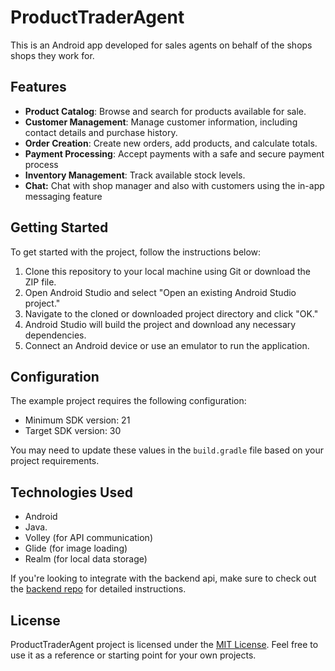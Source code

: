# ProductTraderAgent

This is an Android app developed for sales agents on behalf of the shops shops they work for. 

## Features

- **Product Catalog**: Browse and search for products available for sale.
- **Customer Management**: Manage customer information, including contact details and purchase history.
- **Order Creation**: Create new orders, add products, and calculate totals.
- **Payment Processing**: Accept payments with a safe and secure payment process
- **Inventory Management**: Track available stock levels.
- **Chat:** Chat with shop manager and also with customers using the in-app messaging feature


## Getting Started

To get started with the project, follow the instructions below:

1. Clone this repository to your local machine using Git or download the ZIP file.
2. Open Android Studio and select "Open an existing Android Studio project."
3. Navigate to the cloned or downloaded project directory and click "OK."
4. Android Studio will build the project and download any necessary dependencies.
5. Connect an Android device or use an emulator to run the application.


## Configuration

The example project requires the following configuration:

- Minimum SDK version: 21
- Target SDK version: 30

You may need to update these values in the `build.gradle` file based on your project requirements.


## Technologies Used

- Android
- Java.
- Volley (for API communication)
- Glide (for image loading)
- Realm (for local data storage)


If you're looking to integrate with the backend api, make sure to check out the  [backend repo](https://github.com/cgardesey/trader_apps_backend) for detailed instructions.

## License

ProductTraderAgent project is licensed under the [MIT License](LICENSE). Feel free to use it as a reference or starting point for your own projects.
